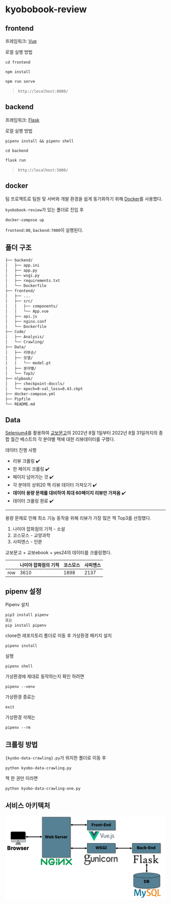 # kyobobook-review

## frontend

프레임워크: [Vue](https://cli.vuejs.org/)

로컬 실행 방법

```
cd frontend
```

```
npm install
```

```
npm run serve
```

> `http://localhost:8080/`

## backend

프레임워크: [Flask](https://flask.palletsprojects.com/en/2.2.x/)

로컬 실행 방법

```
pipenv install && pipenv shell
```

```
cd backend
```

```
flask run
```

> `http://localhost:5000/`

## docker

팀 프로젝트로 팀원 및 서버와 개발 환경을 쉽게 동기화하기 위해 [Docker](https://www.docker.com/)를 사용했다.

`kyobobook-review`가 있는 폴더로 진입 후

```
docker-compose up
```

`frontend:80`, `backend:7000`이 실행된다.

## 폴더 구조

```
├── backend/
│   ├── app.ini
│   ├── app.py
│   ├── wsgi.py
│   ├── requirements.txt
│   └── Dockerfile
├── frontend/
│   ├── ...
│   ├── src/
│   │   ├── components/
│   │   └── App.vue
│   ├── api.js
│   ├── nginx.conf
│   └── Dockerfile
├── Code/
│   ├── Analysis/
│   └── Crawling/
├── Data/
│   ├── 리뷰순/
│   ├── 모델/
│   │   └── model.pt
│   ├── 분야별/
│   └── Top3/
├── nlpbook/
│   ├── checkpoint-doccls/
│   └── epoch=0-val_loss=0.43.ckpt
├── docker-compose.yml
├── Pipfile
└── README.md
```

## Data

[Selenium4](https://www.selenium.dev/)를 활용하여 [교보문고](http://www.kyobobook.co.kr/index.laf)의 2022년 8월 1일부터 2022년 8월 31일까지의 종합 월간 베스트의 각 분야별 책에 대한 리뷰데이터를 구했다.

데이터 진행 사항

- 리뷰 크롤링 ✔️
- 한 페이지 크롤링 ✔️
- 페이지 넘어가는 것 ✔️
- 각 분야의 상위20 책 리뷰 데이터 가져오기 ✔️
- **데이터 용량 문제를 대비하여 최대 60페이지 리뷰만 가져옴** ✔️
- 데이터 크롤링 완료 ✔️

---

용량 문제로 인해 최소 기능 동작을 위해 리뷰가 가장 많은 책 Top3를 선정했다.

1. 나미야 잡화점의 기적 - 소설
2. 코스모스 - 교양과학
3. 사피엔스 - 인문

교보문고 + 교보ebook + yes24의 데이터를 크롤링했다.

|     | 나미야 잡화점의 기적 | 코스모스 | 사피엔스 |
| --- | -------------------- | -------- | -------- |
| row | 3610                 | 1898     | 2137     |

## pipenv 설정

Pipenv 설치

```
pip3 install pipenv
또는
pip install pipenv
```

clone한 레포지토리 폴더로 이동 후 가상환경 패키지 설치

```
pipenv install
```

실행

```
pipenv shell
```

가상환경에 제대로 동작하는지 확인 하려면

```
pipenv --venv
```

가상환경 종료는

```
exit
```

가상환경 삭제는

```
pipenv --rm
```

## 크롤링 방법

`{kyobo-data-crawling}.py`가 위치한 폴더로 이동 후

```
python kyobo-data-crawling.py
```

책 한 권만 이라면

```
python kyobo-data-crawling-one.py
```

## 서비스 아키텍처

![서비스_아키텍처](./img/서비스_아키텍처.png)

